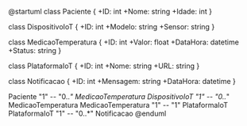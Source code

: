 @startuml
class Paciente {
  +ID: int
  +Nome: string
  +Idade: int
}

class DispositivoIoT {
  +ID: int
  +Modelo: string
  +Sensor: string
}

class MedicaoTemperatura {
  +ID: int
  +Valor: float
  +DataHora: datetime
  +Status: string
}

class PlataformaIoT {
  +ID: int
  +Nome: string
  +URL: string
}

class Notificacao {
  +ID: int
  +Mensagem: string
  +DataHora: datetime
}

Paciente "1" -- "0..*" MedicaoTemperatura
DispositivoIoT "1" -- "0..*" MedicaoTemperatura
MedicaoTemperatura "1" -- "1" PlataformaIoT
PlataformaIoT "1" -- "0..*" Notificacao
@enduml
